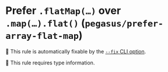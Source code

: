 # Prefer `.flatMap(…)` over `.map(…).flat()` (`pegasus/prefer-array-flat-map`)

🔧 This rule is automatically fixable by the [`--fix` CLI option](https://eslint.org/docs/latest/user-guide/command-line-interface#--fix).

💭 This rule requires type information.

<!-- end auto-generated rule header -->
